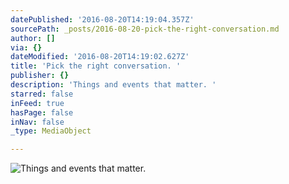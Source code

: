 ```yaml
---
datePublished: '2016-08-20T14:19:04.357Z'
sourcePath: _posts/2016-08-20-pick-the-right-conversation.md
author: []
via: {}
dateModified: '2016-08-20T14:19:02.627Z'
title: 'Pick the right conversation. '
publisher: {}
description: 'Things and events that matter. '
starred: false
inFeed: true
hasPage: false
inNav: false
_type: MediaObject

---
```

![Things and events that matter. ](https://the-grid-user-content.s3-us-west-2.amazonaws.com/9c29aa0f-bfcb-4d96-b409-0224997c1037.png)